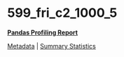 # 599_fri_c2_1000_5

[**Pandas Profiling Report**](https://epistasislab.github.io/penn-ml-benchmarks/profile/599_fri_c2_1000_5.html)

[Metadata](metadata.yaml) | [Summary Statistics](summary_stats.csv)

